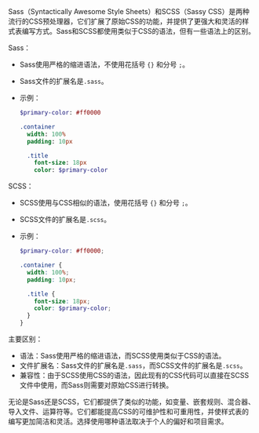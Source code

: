 Sass（Syntactically Awesome Style Sheets）和SCSS（Sassy CSS）是两种流行的CSS预处理器，它们扩展了原始CSS的功能，并提供了更强大和灵活的样式表编写方式。Sass和SCSS都使用类似于CSS的语法，但有一些语法上的区别。

Sass：

- Sass使用严格的缩进语法，不使用花括号 `{}` 和分号 `;`。

- Sass文件的扩展名是`.sass`。

- 示例：

  

  

  ```sass
  $primary-color: #ff0000
  
  .container
    width: 100%
    padding: 10px
  
    .title
      font-size: 18px
      color: $primary-color
  ```

SCSS：

- SCSS使用与CSS相似的语法，使用花括号 `{}` 和分号 `;`。

- SCSS文件的扩展名是`.scss`。

- 示例：

  

  

  ```scss
  $primary-color: #ff0000;
  
  .container {
    width: 100%;
    padding: 10px;
  
    .title {
      font-size: 18px;
      color: $primary-color;
    }
  }
  ```

主要区别：

- 语法：Sass使用严格的缩进语法，而SCSS使用类似于CSS的语法。
- 文件扩展名：Sass文件的扩展名是`.sass`，而SCSS文件的扩展名是`.scss`。
- 兼容性：由于SCSS使用CSS的语法，因此现有的CSS代码可以直接在SCSS文件中使用，而Sass则需要对原始CSS进行转换。

无论是Sass还是SCSS，它们都提供了类似的功能，如变量、嵌套规则、混合器、导入文件、运算符等。它们都能提高CSS的可维护性和可重用性，并使样式表的编写更加简洁和灵活。选择使用哪种语法取决于个人的偏好和项目需求。